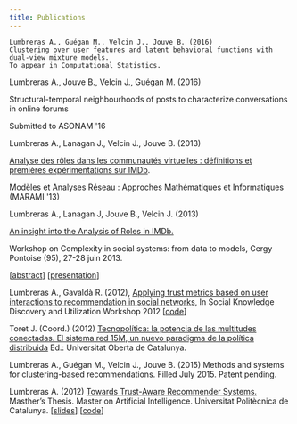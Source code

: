 ```yaml
---
title: Publications
---
```



    Lumbreras A., Guégan M., Velcin J., Jouve B. (2016) 
    Clustering over user features and latent behavioral functions with dual-view mixture models. 
    To appear in Computational Statistics.


Lumbreras A., Jouve B., Velcin J., Guégan M. (2016)

Structural-temporal neighbourhoods of posts to characterize conversations in online forums 

Submitted to ASONAM '16


Lumbreras A., Lanagan J., Velcin J.,  Jouve B. (2013)

[Analyse des rôles dans les communautés virtuelles : définitions et premières expérimentations sur IMDb](http://arxiv.org/ftp/arxiv/papers/1309/1309.7187.pdf).   

Modèles et Analyses Réseau : Approches Mathématiques et Informatiques (MARAMI '13)


Lumbreras A., Lanagan J, Jouve B., Velcin J. (2013)

[An insight into the Analysis of Roles in IMDb.](http://complexity-in-social-systems.u-cergy.fr/?page_id=326) 

Workshop on Complexity in social systems: from data to models, Cergy Pontoise (95), 27-28 juin 2013. 

[[abstract](http://albertolumbreras.net/files/Lumbreras_et_al_2013_1.pdf)] [[presentation](http://albertolumbreras.net/files/Lumbreras_et_al_2013_1_slides.pdf)]

Lumbreras A., Gavaldà R. (2012), 
[Applying trust metrics based on user interactions to recommendation in social networks](http://albertolumbreras.net/files/Lumbreras_Gavalda_ASONAM_2012_extversion.pdf), 
In Social Knowledge Discovery and Utilization Workshop 2012 
[[code](https://bitbucket.org/alberto.lumbreras/a-trust-aware-recommender-for-twitter)]

Toret J. (Coord.) (2012) 
[Tecnopolítica: la potencia de las multitudes conectadas. El sistema red 15M, un nuevo paradigma de la política distribuida](http://journals.uoc.edu/index.php/in3-working-paper-series/article/view/1878) 
Ed.: Universitat Oberta de Catalunya.


Lumbreras A., Guégan M., Velcin J., Jouve B. (2015) 
Methods and systems for clustering-based recommendations. 
Filled July 2015. Patent pending.

Lumbreras A. (2012) 
[Towards Trust-Aware Recommender Systems.](http://albertolumbreras.net/files/Lumbreras_MasterThesis.pdf) 
Masther’s Thesis. Master on Artificial Intelligence. Universitat Politècnica de Catalunya.
[[slides](http://www.slideshare.net/anarcaster/towards-trustaware-recommender-systems)] [[code](https://bitbucket.org/alberto.lumbreras/a-trust-aware-recommender-for-twitter)]